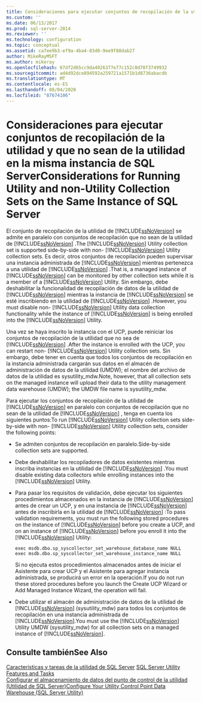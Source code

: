 ```yaml
---
title: Consideraciones para ejecutar conjuntos de recopilación de la utilidad y que no sean de la utilidad en la misma instancia de SQL Server | Microsoft Docs
ms.custom: ''
ms.date: 06/13/2017
ms.prod: sql-server-2014
ms.reviewer: ''
ms.technology: configuration
ms.topic: conceptual
ms.assetid: ca7ee9b3-ef9a-4ba4-83d0-9ee9f80dab27
author: MikeRayMSFT
ms.author: mikeray
ms.openlocfilehash: 67df2d65cc9da4026377e77c152c0d78f3749932
ms.sourcegitcommit: ad4d92dce894592a259721a1571b1d8736abacdb
ms.translationtype: MT
ms.contentlocale: es-ES
ms.lasthandoff: 08/04/2020
ms.locfileid: "87674106"
---
```

# <a name="considerations-for-running-utility-and-non-utility-collection-sets-on-the-same-instance-of-sql-server"></a><span data-ttu-id="4b02f-102">Consideraciones para ejecutar conjuntos de recopilación de la utilidad y que no sean de la utilidad en la misma instancia de SQL Server</span><span class="sxs-lookup"><span data-stu-id="4b02f-102">Considerations for Running Utility and non-Utility Collection Sets on the Same Instance of SQL Server</span></span>
  <span data-ttu-id="4b02f-103">El conjunto de recopilación de la utilidad de [!INCLUDE[ssNoVersion](../../includes/ssnoversion-md.md)] se admite en paralelo con conjuntos de recopilación que no sean de la utilidad de [!INCLUDE[ssNoVersion](../../includes/ssnoversion-md.md)] .</span><span class="sxs-lookup"><span data-stu-id="4b02f-103">The [!INCLUDE[ssNoVersion](../../includes/ssnoversion-md.md)] Utility collection set is supported side-by-side with non- [!INCLUDE[ssNoVersion](../../includes/ssnoversion-md.md)] Utility collection sets.</span></span> <span data-ttu-id="4b02f-104">Es decir, otros conjuntos de recopilación pueden supervisar una instancia administrada de [!INCLUDE[ssNoVersion](../../includes/ssnoversion-md.md)] mientras pertenezca a una utilidad de [!INCLUDE[ssNoVersion](../../includes/ssnoversion-md.md)] .</span><span class="sxs-lookup"><span data-stu-id="4b02f-104">That is, a managed instance of [!INCLUDE[ssNoVersion](../../includes/ssnoversion-md.md)] can be monitored by other collection sets while it is a member of a [!INCLUDE[ssNoVersion](../../includes/ssnoversion-md.md)] Utility.</span></span> <span data-ttu-id="4b02f-105">Sin embargo, debe deshabilitar la funcionalidad de recopilación de datos de la utilidad de [!INCLUDE[ssNoVersion](../../includes/ssnoversion-md.md)] mientras la instancia de [!INCLUDE[ssNoVersion](../../includes/ssnoversion-md.md)] se esté inscribiendo en la utilidad de [!INCLUDE[ssNoVersion](../../includes/ssnoversion-md.md)] .</span><span class="sxs-lookup"><span data-stu-id="4b02f-105">However, you must disable non- [!INCLUDE[ssNoVersion](../../includes/ssnoversion-md.md)] Utility data collection functionality while the instance of [!INCLUDE[ssNoVersion](../../includes/ssnoversion-md.md)] is being enrolled into the [!INCLUDE[ssNoVersion](../../includes/ssnoversion-md.md)] Utility.</span></span>  
  
 <span data-ttu-id="4b02f-106">Una vez se haya inscrito la instancia con el UCP, puede reiniciar los conjuntos de recopilación de la utilidad que no sea de [!INCLUDE[ssNoVersion](../../includes/ssnoversion-md.md)] .</span><span class="sxs-lookup"><span data-stu-id="4b02f-106">After the instance is enrolled with the UCP, you can restart non- [!INCLUDE[ssNoVersion](../../includes/ssnoversion-md.md)] Utility collection sets.</span></span> <span data-ttu-id="4b02f-107">Sin embargo, debe tener en cuenta que todos los conjuntos de recopilación en la instancia administrada cargarán sus datos en el almacén de administración de datos de la utilidad (UMDW); el nombre del archivo de datos de la utilidad es sysutility_mdw.</span><span class="sxs-lookup"><span data-stu-id="4b02f-107">Note, however, that all collection sets on the managed instance will upload their data to the utility management data warehouse (UMDW); the UMDW file name is sysutility_mdw.</span></span>  
  
 <span data-ttu-id="4b02f-108">Para ejecutar los conjuntos de recopilación de la utilidad de [!INCLUDE[ssNoVersion](../../includes/ssnoversion-md.md)] en paralelo con conjuntos de recopilación que no sean de la utilidad de [!INCLUDE[ssNoVersion](../../includes/ssnoversion-md.md)] , tenga en cuenta los siguientes puntos:</span><span class="sxs-lookup"><span data-stu-id="4b02f-108">To run [!INCLUDE[ssNoVersion](../../includes/ssnoversion-md.md)] Utility collection sets side-by-side with non- [!INCLUDE[ssNoVersion](../../includes/ssnoversion-md.md)] Utility collection sets, consider the following points:</span></span>  
  
-   <span data-ttu-id="4b02f-109">Se admiten conjuntos de recopilación en paralelo.</span><span class="sxs-lookup"><span data-stu-id="4b02f-109">Side-by-side collection sets are supported.</span></span>  
  
-   <span data-ttu-id="4b02f-110">Debe deshabilitar los recopiladores de datos existentes mientras inscriba instancias en la utilidad de [!INCLUDE[ssNoVersion](../../includes/ssnoversion-md.md)] .</span><span class="sxs-lookup"><span data-stu-id="4b02f-110">You must disable existing data collectors while enrolling instances into the [!INCLUDE[ssNoVersion](../../includes/ssnoversion-md.md)] Utility.</span></span>  
  
-   <span data-ttu-id="4b02f-111">Para pasar los requisitos de validación, debe ejecutar los siguientes procedimientos almacenados en la instancia de [!INCLUDE[ssNoVersion](../../includes/ssnoversion-md.md)] antes de crear un UCP, y en una instancia de [!INCLUDE[ssNoVersion](../../includes/ssnoversion-md.md)] antes de inscribirla en la utilidad de [!INCLUDE[ssNoVersion](../../includes/ssnoversion-md.md)] :</span><span class="sxs-lookup"><span data-stu-id="4b02f-111">To pass validation requirements, you must run the following stored procedures on the instance of [!INCLUDE[ssNoVersion](../../includes/ssnoversion-md.md)] before you create a UCP, and on an instance of [!INCLUDE[ssNoVersion](../../includes/ssnoversion-md.md)] before you enroll it into the [!INCLUDE[ssNoVersion](../../includes/ssnoversion-md.md)] Utility:</span></span>  
  
    ```  
    exec msdb.dbo.sp_syscollector_set_warehouse_database_name NULL  
    exec msdb.dbo.sp_syscollector_set_warehouse_instance_name NULL  
    ```  
  
     <span data-ttu-id="4b02f-112">Si no ejecuta estos procedimientos almacenados antes de iniciar el Asistente para crear UCP y el Asistente para agregar instancia administrada, se producirá un error en la operación.</span><span class="sxs-lookup"><span data-stu-id="4b02f-112">If you do not run these stored procedures before you launch the Create UCP Wizard or Add Managed Instance Wizard, the operation will fail.</span></span>  
  
-   <span data-ttu-id="4b02f-113">Debe utilizar el almacén de administración de datos de la utilidad de [!INCLUDE[ssNoVersion](../../includes/ssnoversion-md.md)] (sysutility_mdw) para todos los conjuntos de recopilación en una instancia administrada de [!INCLUDE[ssNoVersion](../../includes/ssnoversion-md.md)].</span><span class="sxs-lookup"><span data-stu-id="4b02f-113">You must use the [!INCLUDE[ssNoVersion](../../includes/ssnoversion-md.md)] Utility UMDW (sysutility_mdw) for all collection sets on a managed instance of [!INCLUDE[ssNoVersion](../../includes/ssnoversion-md.md)].</span></span>  
  
## <a name="see-also"></a><span data-ttu-id="4b02f-114">Consulte también</span><span class="sxs-lookup"><span data-stu-id="4b02f-114">See Also</span></span>  
 <span data-ttu-id="4b02f-115">[Características y tareas de la utilidad de SQL Server](sql-server-utility-features-and-tasks.md) </span><span class="sxs-lookup"><span data-stu-id="4b02f-115">[SQL Server Utility Features and Tasks](sql-server-utility-features-and-tasks.md) </span></span>  
 [<span data-ttu-id="4b02f-116">Configurar el almacenamiento de datos del punto de control de la utilidad &#40;Utilidad de SQL Server&#41;</span><span class="sxs-lookup"><span data-stu-id="4b02f-116">Configure Your Utility Control Point Data Warehouse &#40;SQL Server Utility&#41;</span></span>](configure-your-utility-control-point-data-warehouse-sql-server-utility.md)  
  
  
